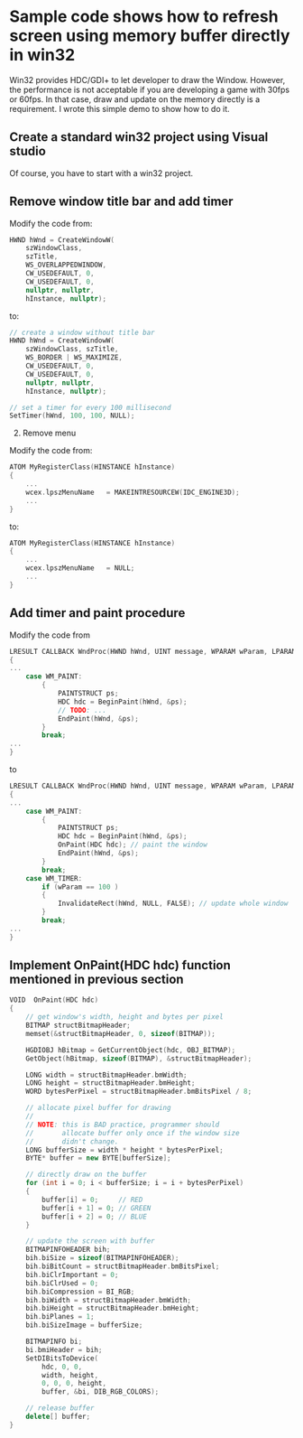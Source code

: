 # Sample code shows how to refresh screen using memory buffer directly in win32

Win32 provides HDC/GDI+ to let developer to draw the Window. However, the performance is not acceptable if you are developing a game with 30fps or 60fps. In that case, draw and update on the memory directly is a requirement. I wrote this simple demo to show how to do it.

## Create a standard win32 project using Visual studio

Of course, you have to start with a win32 project.

## Remove window title bar and add timer 

Modify the code from:

``` c++
HWND hWnd = CreateWindowW(
	szWindowClass, 
	szTitle, 
	WS_OVERLAPPEDWINDOW,
	CW_USEDEFAULT, 0, 
	CW_USEDEFAULT, 0, 
	nullptr, nullptr, 
	hInstance, nullptr);
```

to:

``` c++
// create a window without title bar
HWND hWnd = CreateWindowW(
	szWindowClass, szTitle, 
	WS_BORDER | WS_MAXIMIZE,
	CW_USEDEFAULT, 0, 
	CW_USEDEFAULT, 0, 
	nullptr, nullptr, 
	hInstance, nullptr);

// set a timer for every 100 millisecond
SetTimer(hWnd, 100, 100, NULL);
```

2. Remove menu

Modify the code from:

``` c++
ATOM MyRegisterClass(HINSTANCE hInstance)
{
    ...
    wcex.lpszMenuName   = MAKEINTRESOURCEW(IDC_ENGINE3D);
    ...
}
```

to:

``` c++
ATOM MyRegisterClass(HINSTANCE hInstance)
{
    ...
    wcex.lpszMenuName   = NULL;
    ...
}
```

## Add timer and paint procedure

Modify the code from

``` c++
LRESULT CALLBACK WndProc(HWND hWnd, UINT message, WPARAM wParam, LPARAM lParam)
{
...
    case WM_PAINT:
        {
            PAINTSTRUCT ps;
            HDC hdc = BeginPaint(hWnd, &ps);
            // TODO: ...
            EndPaint(hWnd, &ps);
        }
        break;
...
}
```

to

``` c++
LRESULT CALLBACK WndProc(HWND hWnd, UINT message, WPARAM wParam, LPARAM lParam)
{
...
    case WM_PAINT:
        {
            PAINTSTRUCT ps;
            HDC hdc = BeginPaint(hWnd, &ps);
            OnPaint(HDC hdc); // paint the window
            EndPaint(hWnd, &ps);
        }
        break;
	case WM_TIMER:
		if (wParam == 100 )
		{
			InvalidateRect(hWnd, NULL, FALSE); // update whole window
		}
		break;
...
}
```

## Implement OnPaint(HDC hdc) function mentioned in previous section

``` c++
VOID  OnPaint(HDC hdc)
{
	// get window's width, height and bytes per pixel
	BITMAP structBitmapHeader;
	memset(&structBitmapHeader, 0, sizeof(BITMAP));

	HGDIOBJ hBitmap = GetCurrentObject(hdc, OBJ_BITMAP);
	GetObject(hBitmap, sizeof(BITMAP), &structBitmapHeader);

	LONG width = structBitmapHeader.bmWidth;
	LONG height = structBitmapHeader.bmHeight;
	WORD bytesPerPixel = structBitmapHeader.bmBitsPixel / 8;

	// allocate pixel buffer for drawing
	//
	// NOTE: this is BAD practice, programmer should
	//       allocate buffer only once if the window size
	//       didn't change.
	LONG bufferSize = width * height * bytesPerPixel;
	BYTE* buffer = new BYTE[bufferSize];

	// directly draw on the buffer
	for (int i = 0; i < bufferSize; i = i + bytesPerPixel)
	{
		buffer[i] = 0;     // RED
		buffer[i + 1] = 0; // GREEN
		buffer[i + 2] = 0; // BLUE
	}

	// update the screen with buffer
	BITMAPINFOHEADER bih;
	bih.biSize = sizeof(BITMAPINFOHEADER);
	bih.biBitCount = structBitmapHeader.bmBitsPixel;
	bih.biClrImportant = 0;
	bih.biClrUsed = 0;
	bih.biCompression = BI_RGB;
	bih.biWidth = structBitmapHeader.bmWidth;
	bih.biHeight = structBitmapHeader.bmHeight;
	bih.biPlanes = 1;
	bih.biSizeImage = bufferSize;

	BITMAPINFO bi;
	bi.bmiHeader = bih;
	SetDIBitsToDevice(
		hdc, 0, 0, 
		width, height, 
		0, 0, 0, height,
		buffer, &bi, DIB_RGB_COLORS);

	// release buffer
	delete[] buffer;
}
```
